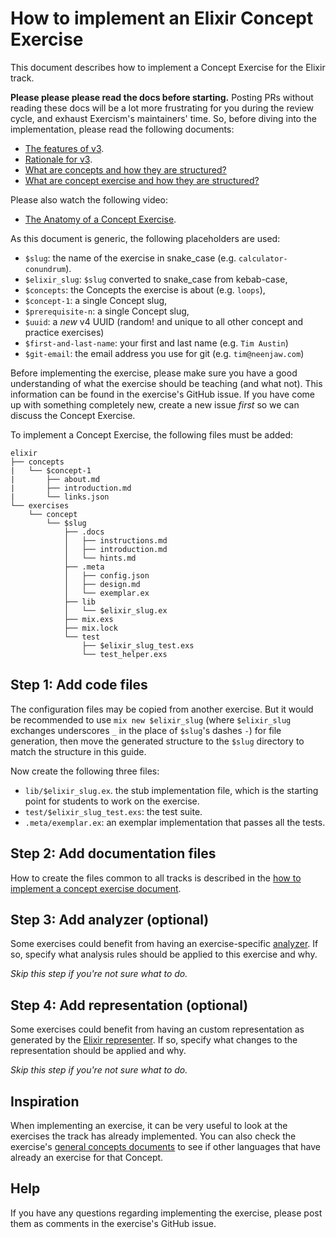 # How to implement an Elixir Concept Exercise

This document describes how to implement a Concept Exercise for the Elixir track.

**Please please please read the docs before starting.** Posting PRs without reading these docs will be a lot more frustrating for you during the review cycle, and exhaust Exercism's maintainers' time. So, before diving into the implementation, please read the following documents:

- [The features of v3][docs-features-of-v3].
- [Rationale for v3][docs-rationale-for-v3].
- [What are concepts and how they are structured?][anatomy-of-a-concept]
- [What are concept exercise and how they are structured?][anatomy-of-a-concept-exercise]

Please also watch the following video:

- [The Anatomy of a Concept Exercise][anatomy-of-a-concept-exercise-video].

As this document is generic, the following placeholders are used:

- `$slug`: the name of the exercise in snake_case (e.g. `calculator-conundrum`).
- `$elixir_slug`: `$slug` converted to snake_case from kebab-case,
- `$concepts`: the Concepts the exercise is about (e.g. `loops`),
- `$concept-1`: a single Concept slug,
- `$prerequisite-n`: a single Concept slug,
- `$uuid`: a _new_ v4 UUID (random! and unique to all other concept and practice exercises)
- `$first-and-last-name`: your first and last name (e.g. `Tim Austin`)
- `$git-email`: the email address you use for git (e.g. `tim@neenjaw.com`)

Before implementing the exercise, please make sure you have a good understanding of what the exercise should be teaching (and what not). This information can be found in the exercise's GitHub issue. If you have come up with something completely new, create a new issue _first_ so we can discuss the Concept Exercise.

To implement a Concept Exercise, the following files must be added:

```text
elixir
├── concepts
|   └── $concept-1
|       ├── about.md
|       ├── introduction.md
|       └── links.json
└── exercises
    └── concept
        └── $slug
            ├── .docs
            │   ├── instructions.md
            │   ├── introduction.md
            │   └── hints.md
            ├── .meta
            │   ├── config.json
            │   ├── design.md
            │   └── exemplar.ex
            ├── lib
            │   └── $elixir_slug.ex
            ├── mix.exs
            ├── mix.lock
            └── test
                ├── $elixir_slug_test.exs
                └── test_helper.exs
```

## Step 1: Add code files

The configuration files may be copied from another exercise. But it would be recommended to use `mix new $elixir_slug` (where `$elixir_slug` exchanges underscores `_` in the place of `$slug`'s dashes `-`) for file generation, then move the generated structure to the `$slug` directory to match the structure in this guide.

Now create the following three files:

- `lib/$elixir_slug.ex`. the stub implementation file, which is the starting point for students to work on the exercise.
- `test/$elixir_slug_test.exs`: the test suite.
- `.meta/exemplar.ex`: an exemplar implementation that passes all the tests.

## Step 2: Add documentation files

How to create the files common to all tracks is described in the [how to implement a concept exercise document][how-to-implement-a-concept-exercise].

## Step 3: Add analyzer (optional)

Some exercises could benefit from having an exercise-specific [analyzer][analyzer]. If so, specify what analysis rules should be applied to this exercise and why.

_Skip this step if you're not sure what to do._

## Step 4: Add representation (optional)

Some exercises could benefit from having an custom representation as generated by the [Elixir representer][representer]. If so, specify what changes to the representation should be applied and why.

_Skip this step if you're not sure what to do._

## Inspiration

When implementing an exercise, it can be very useful to look at the exercises the track has already implemented. You can also check the exercise's [general concepts documents][reference] to see if other languages that have already an exercise for that Concept.

## Help

If you have any questions regarding implementing the exercise, please post them as comments in the exercise's GitHub issue.

[analyzer]: https://github.com/exercism/elixir-analyzer
[representer]: https://github.com/exercism/elixir-representer
[how-to-implement-a-concept-exercise]: https://github.com/exercism/v3/blob/main/docs/maintainers/generic-how-to-implement-a-concept-exercise.md
[docs-rationale-for-v3]: https://github.com/exercism/v3/blob/main/docs/rationale-for-v3.md
[docs-features-of-v3]: https://github.com/exercism/v3/blob/main/docs/features-of-v3.md
[anatomy-of-a-concept]: https://github.com/exercism/docs/blob/main/anatomy/tracks/concepts.md
[anatomy-of-a-concept-exercise]: https://github.com/exercism/docs/blob/main/anatomy/tracks/concept-exercises.md
[anatomy-of-a-concept-exercise-video]: https://www.youtube.com/watch?v=gkbBqd7hPrA
[reference]: https://github.com/exercism/v3/blob/main/reference/README.md
[config-json]: https://github.com/exercism/docs/blob/main/anatomy/tracks/config-json.md
